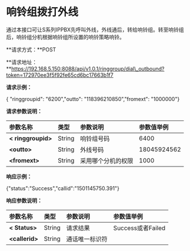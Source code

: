 # 响铃组拨打外线

通过本接口可让S系列IPPBX先呼叫外线，外线通后，转给响铃组。转至响铃组后，响铃组分机根据响铃组所设置的响铃策略响铃。

**请求方式：**POST

**请求地址：**https://192.168.5.150:8088/api/v1.0.1/ringgroup/dial\_outbound?token=172970ee3f5f92fe65cd6bc17663b1f7

**请求示例：**

{ "ringgroupid": "6200","outto": "118396210850","fromext": "1000000"}

**请求参数说明：**

| **参数名称** | **类型** | **参数说明** | **参数值举例** |
| :--- | :--- | :--- | :--- |
| **&lt; ringgroupid&gt;** | String | 响铃组号码 | 6400 |
| **&lt;outto&gt;** | String | 外线号码 | 18045924562 |
| **&lt;fromext&gt;** | String | 采用哪个分机的权限 | 1000 |

**响应示例：**

{"status":"Success","callid":"1501145750.391"}

**响应参数说明：**

| **参数名称** | **类型** | **参数说明** | **参数值举例** |
| :--- | :--- | :--- | :--- |
| **&lt; Status&gt;** | String | 请求结果 | Success或者Failed |
| **&lt;callerid&gt;** | String | 通话唯一标识符 |  |



